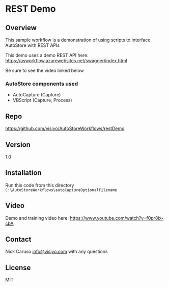# REST Demo

## Overview
This sample workflow is a demonstration of using scripts to interface AutoStore with REST APIs

This demo uses a demo REST API here:
https://asworkflow.azurewebsites.net/swagger/index.html

Be sure to see the video linked below


### AutoStore components used
- AutoCapture (Capture)
- VBScript (Capture, Process)

## Repo
https://github.com/visiyo/AutoStoreWorkflows/restDemo

## Version
1.0

## Installation
Run this code from this directory
`C:\AutoStoreWorkflows\autoCaptureOptionalFilename`

## Video
Demo and training video here: https://www.youtube.com/watch?v=f0pr8ix-cbA

## Contact
Nick Caruso
info@visiyo.com with any questions

## License
MIT
